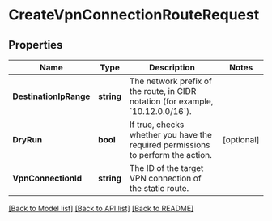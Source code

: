 # CreateVpnConnectionRouteRequest

## Properties

Name | Type | Description | Notes
------------ | ------------- | ------------- | -------------
**DestinationIpRange** | **string** | The network prefix of the route, in CIDR notation (for example, &#x60;10.12.0.0/16&#x60;). | 
**DryRun** | **bool** | If true, checks whether you have the required permissions to perform the action. | [optional] 
**VpnConnectionId** | **string** | The ID of the target VPN connection of the static route. | 

[[Back to Model list]](../README.md#documentation-for-models) [[Back to API list]](../README.md#documentation-for-api-endpoints) [[Back to README]](../README.md)



